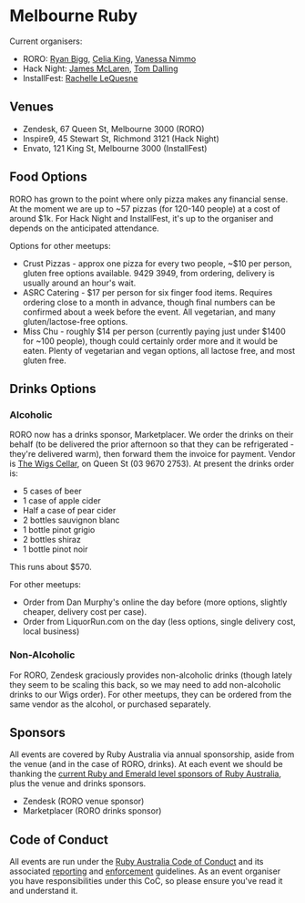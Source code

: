# Melbourne Ruby

Current organisers:

* RORO: [Ryan Bigg](https://twitter.com/ryanbigg), [Celia King](https://twitter.com/ceels), [Vanessa Nimmo](https://twitter.com/nessnimmo)
* Hack Night: [James McLaren](https://twitter.com/jamesmclaren555), [Tom Dalling](https://twitter.com/tom_dalling)
* InstallFest: [Rachelle LeQuesne](https://twitter.com/RachelleOnRails)

## Venues

* Zendesk, 67 Queen St, Melbourne 3000 (RORO)
* Inspire9, 45 Stewart St, Richmond 3121 (Hack Night)
* Envato, 121 King St, Melbourne 3000 (InstallFest)

## Food Options

RORO has grown to the point where only pizza makes any financial sense. At the moment we are up to ~57 pizzas (for 120-140 people) at a cost of around $1k. For Hack Night and InstallFest, it's up to the organiser and depends on the anticipated attendance.

Options for other meetups:

* Crust Pizzas - approx one pizza for every two people, ~$10 per person, gluten free options available. 9429 3949, from ordering, delivery is usually around an hour's wait.
* ASRC Catering - $17 per person for six finger food items. Requires ordering close to a month in advance, though final numbers can be confirmed about a week before the event. All vegetarian, and many gluten/lactose-free options.
* Miss Chu - roughly $14 per person (currently paying just under $1400 for ~100 people), though could certainly order more and it would be eaten. Plenty of vegetarian and vegan options, all lactose free, and most gluten free.

## Drinks Options

### Alcoholic

RORO now has a drinks sponsor, Marketplacer. We order the drinks on their behalf (to be delivered the prior afternoon so that they can be refrigerated - they're delivered warm), then forward them the invoice for payment. Vendor is [The Wigs Cellar](http://www.thewigscellar.com.au/old/), on Queen St (03 9670 2753). At present the drinks order is:

* 5 cases of beer
* 1 case of apple cider
* Half a case of pear cider
* 2 bottles sauvignon blanc
* 1 bottle pinot grigio
* 2 bottles shiraz
* 1 bottle pinot noir

This runs about $570.

For other meetups:

* Order from Dan Murphy's online the day before (more options, slightly cheaper, delivery cost per case).
* Order from LiquorRun.com on the day (less options, single delivery cost, local business)

### Non-Alcoholic

For RORO, Zendesk graciously provides non-alcoholic drinks (though lately they seem to be scaling this back, so we may need to add non-alcoholic drinks to our Wigs order). For other meetups, they can be ordered from the same vendor as the alcohol, or purchased separately.

## Sponsors

All events are covered by Ruby Australia via annual sponsorship, aside from the venue (and in the case of RORO, drinks). At each event we should be thanking the [current Ruby and Emerald level sponsors of Ruby Australia](https://ruby.org.au/sponsorship), plus the venue and drinks sponsors.

* Zendesk (RORO venue sponsor)
* Marketplacer (RORO drinks sponsor)

## Code of Conduct

All events are run under the [Ruby Australia Code of Conduct](https://ruby.org.au/code-of-conduct) and its associated [reporting](https://ruby.org.au/code-of-conduct-reporting) and [enforcement](https://ruby.org.au/code-of-conduct-enforcement) guidelines. As an event organiser you have responsibilities under this CoC, so please ensure you've read it and understand it.
